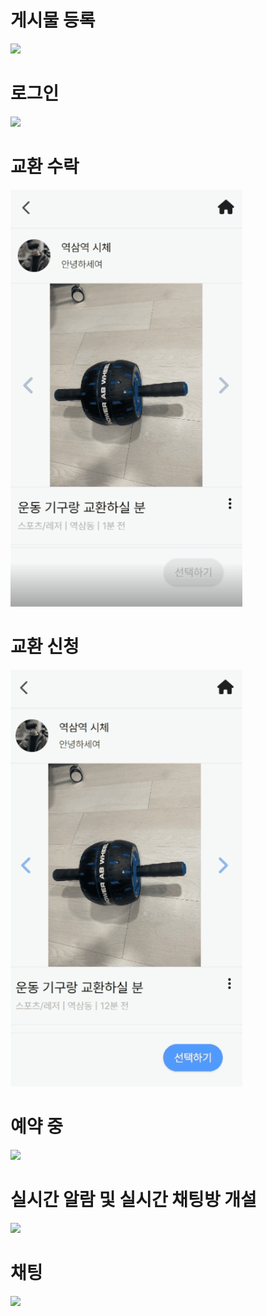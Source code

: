 # 게시물 등록

![](https://i.imgur.com/c4bpFES.gif)

# 로그인

![](https://i.imgur.com/I1AkwKm.gif)

# 교환 수락
![](../img/accept.gif)


# 교환 신청
![](../img/offer.gif)
# 예약 중

![](https://i.imgur.com/3LTariB.gif)

# 실시간 알람 및 실시간 채팅방 개설

![](https://i.imgur.com/8phgtLV.gif)

# 채팅
![](https://i.imgur.com/ExCkcB8.gif)
